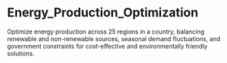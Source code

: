 # Energy_Production_Optimization
Optimize energy production across 25 regions in a country, balancing renewable and non-renewable sources, seasonal demand fluctuations, and government constraints for cost-effective and environmentally friendly solutions.

